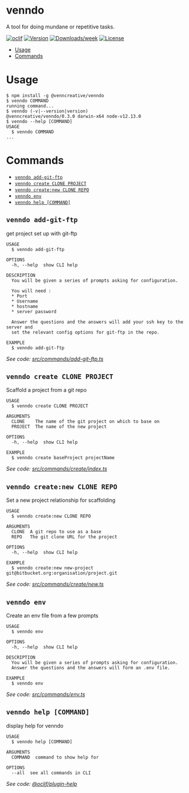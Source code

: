 venndo
======

A tool for doing mundane or repetitive tasks.

[![oclif](https://img.shields.io/badge/cli-oclif-brightgreen.svg)](https://oclif.io)
[![Version](https://img.shields.io/npm/v/venndo.svg)](https://npmjs.org/package/venndo)
[![Downloads/week](https://img.shields.io/npm/dw/venndo.svg)](https://npmjs.org/package/venndo)
[![License](https://img.shields.io/npm/l/venndo.svg)](https://github.com/JoshuaCrewe/venndo/blob/master/package.json)

<!-- toc -->
* [Usage](#usage)
* [Commands](#commands)
<!-- tocstop -->
# Usage
<!-- usage -->
```sh-session
$ npm install -g @venncreative/venndo
$ venndo COMMAND
running command...
$ venndo (-v|--version|version)
@venncreative/venndo/0.3.0 darwin-x64 node-v12.13.0
$ venndo --help [COMMAND]
USAGE
  $ venndo COMMAND
...
```
<!-- usagestop -->
# Commands
<!-- commands -->
* [`venndo add-git-ftp`](#venndo-add-git-ftp)
* [`venndo create CLONE PROJECT`](#venndo-create-clone-project)
* [`venndo create:new CLONE REPO`](#venndo-createnew-clone-repo)
* [`venndo env`](#venndo-env)
* [`venndo help [COMMAND]`](#venndo-help-command)

## `venndo add-git-ftp`

get project set up with git-ftp

```
USAGE
  $ venndo add-git-ftp

OPTIONS
  -h, --help  show CLI help

DESCRIPTION
  You will be given a series of prompts asking for configuration.

  You will need :
  * Port
  * Username
  * hostname
  * server password

  Answer the questions and the answers will add your ssh key to the server and
  set the relevant config options for git-ftp in the repo.

EXAMPLE
  $ venndo add-git-ftp
```

_See code: [src/commands/add-git-ftp.ts](https://github.com/JoshuaCrewe/venndo/blob/v0.3.0/src/commands/add-git-ftp.ts)_

## `venndo create CLONE PROJECT`

Scaffold a project from a git repo

```
USAGE
  $ venndo create CLONE PROJECT

ARGUMENTS
  CLONE    The name of the git project on which to base on
  PROJECT  The name of the new project

OPTIONS
  -h, --help  show CLI help

EXAMPLE
  $ venndo create baseProject projectName
```

_See code: [src/commands/create/index.ts](https://github.com/JoshuaCrewe/venndo/blob/v0.3.0/src/commands/create/index.ts)_

## `venndo create:new CLONE REPO`

Set a new project relationship for scaffolding

```
USAGE
  $ venndo create:new CLONE REPO

ARGUMENTS
  CLONE  A git repo to use as a base
  REPO   The git clone URL for the project

OPTIONS
  -h, --help  show CLI help

EXAMPLE
  $ venndo create:new new-project git@bitbucket.org:organisation/project.git
```

_See code: [src/commands/create/new.ts](https://github.com/JoshuaCrewe/venndo/blob/v0.3.0/src/commands/create/new.ts)_

## `venndo env`

Create an env file from a few prompts

```
USAGE
  $ venndo env

OPTIONS
  -h, --help  show CLI help

DESCRIPTION
  You will be given a series of prompts asking for configuration.
  Answer the questions and the answers will form an .env file.

EXAMPLE
  $ venndo env
```

_See code: [src/commands/env.ts](https://github.com/JoshuaCrewe/venndo/blob/v0.3.0/src/commands/env.ts)_

## `venndo help [COMMAND]`

display help for venndo

```
USAGE
  $ venndo help [COMMAND]

ARGUMENTS
  COMMAND  command to show help for

OPTIONS
  --all  see all commands in CLI
```

_See code: [@oclif/plugin-help](https://github.com/oclif/plugin-help/blob/v2.2.3/src/commands/help.ts)_
<!-- commandsstop -->
